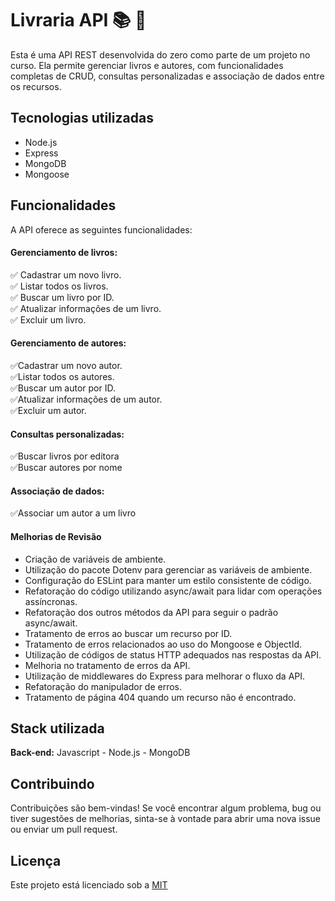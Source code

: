 
# Livraria API 📚 📖


Esta é uma API REST desenvolvida do zero como parte de um projeto no curso. Ela permite gerenciar livros e autores, com funcionalidades completas de CRUD, consultas personalizadas e associação de dados entre os recursos.


## Tecnologias utilizadas

- Node.js
- Express
- MongoDB
- Mongoose

## Funcionalidades

A API oferece as seguintes funcionalidades:

#### Gerenciamento de livros:
✅ Cadastrar um novo livro.                                                                 
✅ Listar todos os livros.                 
✅ Buscar um livro por ID.       
✅ Atualizar informações de um livro.        
✅ Excluir um livro.

#### Gerenciamento de autores:

✅Cadastrar um novo autor.   
✅Listar todos os autores.  
✅Buscar um autor por ID.    
✅Atualizar informações de um autor.                                                         
✅Excluir um autor.


#### Consultas personalizadas:

✅Buscar livros por editora             
✅Buscar autores por nome


#### Associação de dados:
✅Associar um autor a um livro


#### Melhorias de Revisão

- Criação de variáveis de ambiente.
- Utilização do pacote Dotenv para gerenciar as variáveis de ambiente.
- Configuração do ESLint para manter um estilo consistente de código.
- Refatoração do código utilizando async/await para lidar com operações assíncronas.
- Refatoração dos outros métodos da API para seguir o padrão async/await.
- Tratamento de erros ao buscar um recurso por ID.
- Tratamento de erros relacionados ao uso do Mongoose e ObjectId.
- Utilização de códigos de status HTTP adequados nas respostas da API.
- Melhoria no tratamento de erros da API.
- Utilização de middlewares do Express para melhorar o fluxo da API.
- Refatoração do manipulador de erros.
- Tratamento de página 404 quando um recurso não é encontrado.


## Stack utilizada

**Back-end:** Javascript - Node.js - MongoDB


## Contribuindo

Contribuições são bem-vindas! Se você encontrar algum problema, bug ou tiver sugestões de melhorias, sinta-se à vontade para abrir uma nova issue ou enviar um pull request.




## Licença

Este projeto está licenciado sob a [MIT](https://choosealicense.com/licenses/mit/)


